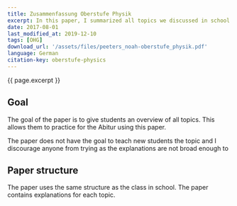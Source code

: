 ```yaml
---
title: Zusammenfassung Oberstufe Physik
excerpt: In this paper, I summarized all topics we discussed in school in physics.
date: 2017-08-01
last_modified_at: 2019-12-10
tags: [OHG]
download_url: '/assets/files/peeters_noah-oberstufe_physik.pdf'
language: German
citation-key: oberstufe-physics
---
```


{{ page.excerpt }}

## Goal

The goal of the paper is to give students an overview of all topics. This allows them to practice for the Abitur using this paper.

The paper does not have the goal to teach new students the topic and I discourage anyone from trying as the explanations are not broad enough to

## Paper structure

The paper uses the same structure as the class in school. The paper contains explanations for each topic.
